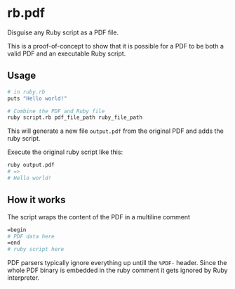 # rb.pdf
Disguise any Ruby script as a PDF file.

This is a proof-of-concept to show that it is possible for a PDF to be both a valid PDF and an executable Ruby script.

## Usage

```sh
# in ruby.rb
puts "Hello world!"

# Combine the PDF and Ruby file
ruby script.rb pdf_file_path ruby_file_path
```

This will generate a new file `output.pdf` from the original PDF and adds the ruby script.

Execute the original ruby script like this:

```sh
ruby output.pdf
# => 
# Hello world!
```

## How it works
The script wraps the content of the PDF in a multiline comment

```sh
=begin
# PDF data here
=end
# ruby script here
```

PDF parsers typically ignore everything up untill the `%PDF-` header.
Since the whole PDF binary is embedded in the ruby comment it gets ignored by Ruby interpreter.
